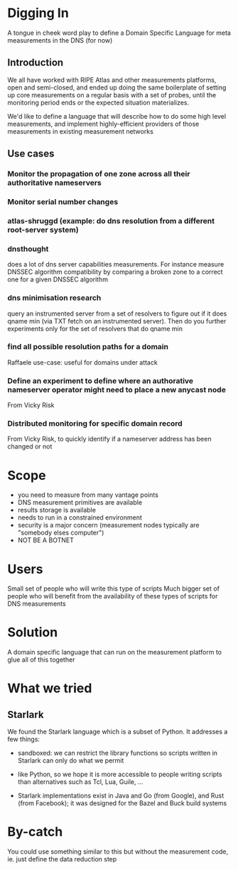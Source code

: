 # Digging In

A tongue in cheek word play to define a Domain Specific Language for meta measurements in the DNS (for now)

## Introduction

We all have worked with RIPE Atlas and other measurements platforms, open and semi-closed, and ended up doing the same boilerplate of setting up core measurements on a regular basis with a set of probes, until the monitoring period ends or the expected situation materializes.

We'd like to define a language that will describe how to do some high level measurements, and implement highly-efficient providers of those measurements in existing measurement networks

## Use cases

### Monitor the propagation of one zone across all their authoritative nameservers

### Monitor serial number changes

### atlas-shruggd (example: do dns resolution from a different root-server system)

### dnsthought 

does a lot of dns server capabilities measurements. For instance measure DNSSEC algorithm compatibility by comparing a broken zone to a correct one for a given DNSSEC algorithm

### dns minimisation research

query an instrumented server from a set of resolvers to figure out if it does qname min (via TXT fetch on an instrumented server). Then do you further experiments only for the set of resolvers that do qname min

### find all possible resolution paths for a domain

Raffaele use-case: useful for domains under attack

### Define an experiment to define where an authorative nameserver operator might need to place a new anycast node

From Vicky Risk

### Distributed monitoring for specific domain record

From Vicky Risk, to quickly identify if a nameserver address has been changed or not


# Scope
* you need to measure from many vantage points
* DNS measurement primitives are available
* results storage is available
* needs to run in a constrained environment
* security is a major concern (measurement nodes typically are "somebody elses computer")
* NOT BE A BOTNET

# Users
Small set of people who will write this type of scripts
Much bigger set of people who will benefit from the availability of these types of scripts for DNS measurements

# Solution
A domain specific language that can run on the measurement platform to glue all of this together

# What we tried

## Starlark

We found the Starlark language which is a subset of Python. It addresses a few things:

* sandboxed: we can restrict the library functions so scripts written in Starlark can only do what we permit

* like Python, so we hope it is more accessible to people writing scripts than alternatives such as Tcl, Lua, Guile, ...

* Starlark implementations exist in Java and Go (from Google), and Rust (from Facebook); it was designed for the Bazel and Buck build systems


# By-catch
You could use something similar to this but without the measurement code, ie. just define the data reduction step
